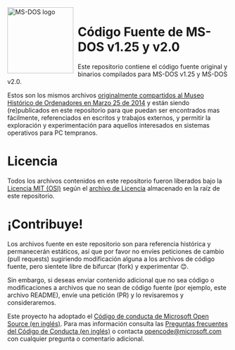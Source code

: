 <img width="150" height="150" align="left" style="float: left; margin: 0 10px 0 0;" alt="MS-DOS logo" src="https://github.com/Microsoft/MS-DOS/blob/master/msdos-logo.png">   

# Código Fuente de MS-DOS v1.25 y v2.0 
Este repositorio contiene el código fuente original y binarios compilados para MS-DOS v1.25 y MS-DOS v2.0.

Estos son los mismos archivos [originalmente compartidos al Museo Histórico de Ordenadores en Marzo 25 de 2014]( http://www.computerhistory.org/atchm/microsoft-ms-dos-early-source-code/) y están siendo (re)publicados en este repositorio para que puedan ser encontrados mas fácilmente, referenciados en escritos y trabajos externos, y permitir la exploración y experimentación para aquellos interesados en sistemas operativos para PC tempranos.

# Licencia 
Todos los archivos contenidos en este repositorio fueron liberados bajo la [Licencia MIT (OSI)](https://es.wikipedia.org/wiki/Licencia_MIT) según el [archivo de Licencia](https://github.com/Microsoft/MS-DOS/blob/master/LICENSE.md) almacenado en la raíz de este repositorio.

# ¡Contribuye!
Los archivos fuente en este repositorio son para referencia histórica y permanecerán estáticos, así que por favor no envíes peticiones de cambio (pull requests) sugiriendo modificación alguna a los archivos de código fuente, pero sientete libre de bifurcar (fork) y experimentar 😊. 

Sin embargo, si deseas enviar contenido adicional que no sea código o modificaciones a archivos que no sean de código fuente (por ejemplo, este archivo README), envíe una petición (PR) y lo revisaremos y consideraremos.

Este proyecto ha adoptado el [Código de conducta de Microsoft Open Source (en inglés)](https://opensource.microsoft.com/codeofconduct/). Para mas información consulta las [Preguntas frecuentes del Código de Conducta (en inglés)](https://opensource.microsoft.com/codeofconduct/faq/) o contacta [opencode@microsoft.com](mailto:opencode@microsoft.com) con cualquier pregunta o comentario adicional.
